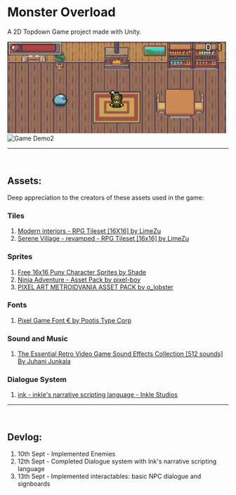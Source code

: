 # Monster Overload

A 2D Topdown Game project made with Unity.

![Game Demo](./static/Game.gif)
![Game Demo2](./static/Game2.gif)


---
<br>

## Assets:

Deep appreciation to the creators of these assets used in the game:

### Tiles

1. [Modern interiors - RPG Tileset [16X16] by LimeZu](https://limezu.itch.io/moderninteriors)
1. [Serene Village - revamped - RPG Tileset [16x16] by LimeZu](https://limezu.itch.io/serenevillagerevamped)


### Sprites

1. [Free 16x16 Puny Character Sprites by Shade](https://merchant-shade.itch.io/16x16-puny-characters)
1. [Ninja Adventure - Asset Pack by pixel-boy](https://pixel-boy.itch.io/ninja-adventure-asset-pack)
1. [PIXEL ART METROIDVANIA ASSET PACK by o_lobster](https://o-lobster.itch.io/platformmetroidvania-pixel-art-asset-pack)


### Fonts

1. [Pixel Game Font € by Pootis Type Corp](https://www.dafont.com/pixelgamefont.font)

### Sound and Music

1. [The Essential Retro Video Game Sound Effects Collection [512 sounds] By Juhani Junkala](https://opengameart.org/content/512-sound-effects-8-bit-style)


### Dialogue System

1. [ink - inkle's narrative scripting language - Inkle Studios](https://www.inklestudios.com/ink/)



---
<br>

## Devlog:
1. 10th Sept - Implemented Enemies 
1. 12th Sept - Completed Dialogue system with Ink's narrative scripting language
1. 13th Sept - Implemented interactables: basic NPC dialogue and signboards